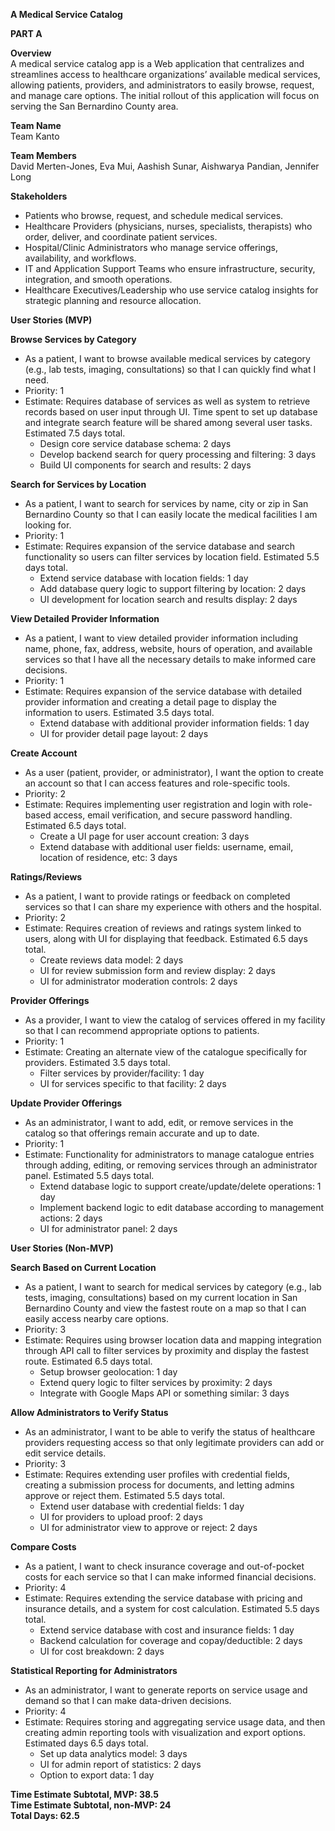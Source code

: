 **A Medical Service Catalog**

**PART A**

**Overview**  
A medical service catalog app is a Web application that centralizes and streamlines access to healthcare organizations’ available medical services, allowing patients, providers, and administrators to easily browse, request, and manage care options.  The initial rollout of this application will focus on serving the San Bernardino County area.

**Team Name**  
Team Kanto

**Team Members**  
David Merten-Jones, Eva Mui, Aashish Sunar, Aishwarya Pandian, Jennifer Long

**Stakeholders**  
* Patients who browse, request, and schedule medical services.  
* Healthcare Providers (physicians, nurses, specialists, therapists) who order, deliver, and coordinate patient services.  
* Hospital/Clinic Administrators who manage service offerings, availability, and workflows.  
* IT and Application Support Teams who ensure infrastructure, security, integration, and smooth operations.  
* Healthcare Executives/Leadership who use service catalog insights for strategic planning and resource allocation.

**User Stories (MVP)**  


**Browse Services by Category**

* As a patient, I want to browse available medical services by category (e.g., lab tests, imaging, consultations) so that I can quickly find what I need.  
* Priority: 1	  
* Estimate: Requires database of services as well as system to retrieve records based on user input through UI. Time spent to set up database and integrate search feature will be shared among several user tasks. Estimated 7.5 days total.  
  * Design core service database schema: 2 days  
  * Develop backend search for query processing and filtering: 3 days  
  * Build UI components for search and results: 2 days


**Search for Services by Location**

* As a patient, I want to search for services by name, city or zip in San Bernardino County so that I can easily locate the medical facilities I am looking for.  
* Priority: 1	  
* Estimate: Requires expansion of the service database and search functionality so users can filter services by location field. Estimated 5.5 days total.  
  * Extend service database with location fields: 1 day  
  * Add database query logic to support filtering by location: 2 days  
  * UI development for location search and results display: 2 days


**View Detailed Provider Information**

* As a patient, I want to view detailed provider information including name, phone, fax, address, website, hours of operation, and available services so that I have all the necessary details to make informed care decisions.  
* Priority: 1	  
* Estimate: Requires expansion of the service database with detailed provider information and creating a detail page to display the information to users. Estimated 3.5 days total.  
  * Extend database with additional provider information fields: 1 day  
  * UI for provider detail page layout: 2 days


**Create Account**

* As a user (patient, provider, or administrator), I want the option to create an account so that I can access features and role-specific tools.  
* Priority: 2  
* Estimate: Requires implementing user registration and login with role-based access, email verification, and secure password handling. Estimated 6.5 days total.  
  * Create a UI page for user account creation: 3 days  
  * Extend database with additional user fields: username, email, location of residence, etc: 3 days


**Ratings/Reviews**

* As a patient, I want to provide ratings or feedback on completed services so that I can share my experience with others and the hospital.  
* Priority: 2	  
* Estimate: Requires creation of reviews and ratings system linked to users, along with UI for displaying that feedback. Estimated 6.5 days total.  
  * Create reviews data model: 2 days  
  * UI for review submission form and review display: 2 days  
  * UI for administrator moderation controls: 2 days

**Provider Offerings**

* As a provider, I want to view the catalog of services offered in my facility so that I can recommend appropriate options to patients.  
* Priority: 1	  
* Estimate: Creating an alternate view of the catalogue specifically for providers. Estimated 3.5 days total.  
  * Filter services by provider/facility: 1 day  
  * UI for services specific to that facility: 2 days  
    


**Update Provider Offerings**

* As an administrator, I want to add, edit, or remove services in the catalog so that offerings remain accurate and up to date.  
* Priority: 1	  
* Estimate: Functionality for administrators to manage catalogue entries through adding, editing, or removing services through an administrator panel. Estimated 5.5 days total.  
  * Extend database logic to support create/update/delete operations: 1 day  
  * Implement backend logic to edit database according to management actions: 2 days  
  * UI for administrator panel: 2 days

**User Stories (Non-MVP)**  


**Search Based on Current Location**

* As a patient, I want to search for medical services by category (e.g., lab tests, imaging, consultations) based on my current location in San Bernardino County and view the fastest route on a map so that I can easily access nearby care options.  
* Priority: 3	  
* Estimate: Requires using browser location data and mapping integration through API call to filter services by proximity and display the fastest route. Estimated 6.5 days total.  
  * Setup browser geolocation: 1 day  
  * Extend query logic to filter services by proximity: 2 days  
  * Integrate with Google Maps API or something similar: 3 days

**Allow Administrators to Verify Status**

* As an administrator, I want to be able to verify the status of healthcare providers requesting access so that only legitimate providers can add or edit service details.  
* Priority: 3	  
* Estimate: Requires extending user profiles with credential fields, creating a submission process for documents, and letting admins approve or reject them. Estimated 5.5 days total.  
  * Extend user database with credential fields: 1 day  
  * UI for providers to upload proof: 2 days  
  * UI for administrator view to approve or reject: 2 days

**Compare Costs**

* As a patient, I want to check insurance coverage and out-of-pocket costs for each service so that I can make informed financial decisions.  
* Priority: 4	  
* Estimate: Requires extending the service database with pricing and insurance details, and a system for cost calculation. Estimated 5.5 days total.  
  * Extend service database with cost and insurance fields: 1 day  
  * Backend calculation for coverage and copay/deductible: 2 days  
  * UI for cost breakdown: 2 days

**Statistical Reporting for Administrators**

* As an administrator, I want to generate reports on service usage and demand so that I can make data-driven decisions.  
* Priority: 4	  
* Estimate: Requires storing and aggregating service usage data, and then creating admin reporting tools with visualization and export options. Estimated days 6.5 days total.  
  * Set up data analytics model: 3 days  
  * UI for admin report of statistics: 2 days  
  * Option to export data: 1 day

**Time Estimate Subtotal, MVP: 38.5**  
**Time Estimate Subtotal, non-MVP: 24**  
**Total Days: 62.5**

